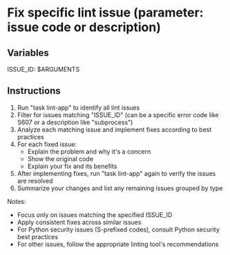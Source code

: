 # Fix specific lint issue (parameter: issue code or description)

## Variables

ISSUE_ID: $ARGUMENTS

## Instructions

1. Run "task lint-app" to identify all lint issues
2. Filter for issues matching "ISSUE_ID" (can be a specific error code like S607 or a description like "subprocess")
3. Analyze each matching issue and implement fixes according to best practices
4. For each fixed issue:
   - Explain the problem and why it's a concern
   - Show the original code
   - Explain your fix and its benefits
5. After implementing fixes, run "task lint-app" again to verify the issues are resolved
6. Summarize your changes and list any remaining issues grouped by type

Notes:
- Focus only on issues matching the specified ISSUE_ID
- Apply consistent fixes across similar issues
- For Python security issues (S-prefixed codes), consult Python security best practices
- For other issues, follow the appropriate linting tool's recommendations
